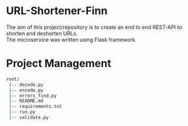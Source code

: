 # URL-Shortener-Finn

The aim of this project/repository is to create an end to end REST-API to shorten and deshorten URLs.<br> The microservice was written using Flask framework. <br>

# Project Management

```bash
root/
 |-- decode.py
 |-- encode.py  
 |-- errors_find.py
 |-- README.md
 |-- requirements.txt
 |-- run.py
 |-- validate.py
```
